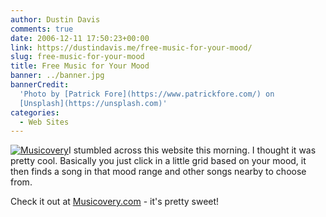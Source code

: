 ```yaml
---
author: Dustin Davis
comments: true
date: 2006-12-11 17:50:23+00:00
link: https://dustindavis.me/free-music-for-your-mood/
slug: free-music-for-your-mood
title: Free Music for Your Mood
banner: ../banner.jpg
bannerCredit:
  'Photo by [Patrick Fore](https://www.patrickfore.com/) on
  [Unsplash](https://unsplash.com)'
categories:
  - Web Sites
---
```


[![Musicovery](https://dustindavis.me/wp-content/images/_musicovery.gif)](https://dustindavis.me/wp-content/images/musicovery.gif)I
stumbled across this website this morning. I thought it was pretty cool.
Basically you just click in a little grid based on your mood, it then finds a
song in that mood range and other songs nearby to choose from.

Check it out at [Musicovery.com](http://www.musicovery.com) - it's pretty sweet!
